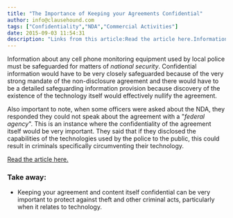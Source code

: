 ```yaml
---
title: "The Importance of Keeping your Agreements Confidential"
author: info@clausehound.com
tags: ["Confidentiality","NDA","Commercial Activities"]
date: 2015-09-03 11:54:31
description: "Links from this article:Read the article here.Information about any cell phone monitoring equipment used by local police must be safeguarded for..."
---
```




Information about any cell phone monitoring equipment used by local police must be safeguarded for matters of *national security*. Confidential information would have to be very closely safeguarded because of the very strong mandate of the non-disclosure agreement and there would have to be a detailed safeguarding information provision because discovery of the existence of the technology itself would effectively nullify the agreement.

Also important to note, when some officers were asked about the NDA, they responded they could not speak about the agreement with a "*federal agency*". This is an instance where the confidentiality of the agreement itself would be very important. They said that if they disclosed the capabilities of the technologies used by the police to the public, this could result in criminals specifically circumventing their technology.

[Read the article here.](https://www.aclu.org/blog/national-security-technology-and-liberty/documents-aclu-case-reveal-more-detail-fbi-attempt?)

 

### Take away:
- Keeping your agreement and content itself confidential can be very important to protect against theft and other criminal acts, particularly when it relates to technology.
